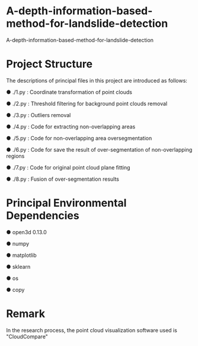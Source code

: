 # A-depth-information-based-method-for-landslide-detection
A-depth-information-based-method-for-landslide-detection
# Project Structure
The descriptions of principal files in this project are introduced as follows:

 ● ./1.py : Coordinate transformation of point clouds
 
 ● ./2.py : Threshold filtering for background point clouds removal
 
 ● ./3.py : Outliers removal
 
 ● ./4.py : Code for extracting non-overlapping areas
 
 ● ./5.py : Code for non-overlapping area oversegmentation
 
 ● ./6.py : Code for save the result of over-segmentation of non-overlapping regions
 
 ● ./7.py : Code for original point cloud plane fitting
 
 ● ./8.py : Fusion of over-segmentation results
# Principal Environmental Dependencies
 ● open3d 0.13.0
 
 ● numpy
 
 ● matplotlib
 
 ● sklearn
 
 ● os
 
 ● copy
# Remark
In the research process, the point cloud visualization software used is "CloudCompare"
